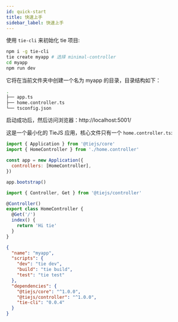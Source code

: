 ```yaml
---
id: quick-start
title: 快速上手
sidebar_label: 快速上手
---
```


使用 `tie-cli` 来初始化 tie 项目:

```bash
npm i -g tie-cli
tie create myapp # 选择 minimal-controller
cd myapp
npm run dev
```

它将在当前文件夹中创建一个名为 myapp 的目录，目录结构如下：

```bash
.
├── app.ts
├── home.controller.ts
└── tsconfig.json
```

启动成功后，然后访问浏览器：http://localhost:5001/

这是一个最小化的 TieJS 应用，核心文件只有一个 `home.controller.ts`:

<!--DOCUSAURUS_CODE_TABS-->

<!--app.ts-->
```js
import { Application } from '@tiejs/core'
import { HomeController } from './home.controller'

const app = new Application({
  controllers: [HomeController],
})

app.bootstrap()
```

<!--home.controller.ts-->

```js
import { Controller, Get } from '@tiejs/controller'

@Controller()
export class HomeController {
  @Get('/')
  index() {
    return 'Hi tie'
  }
}
```

<!--package.json-->

```json
{
  "name": "myapp",
  "scripts": {
    "dev": "tie dev",
    "build": "tie build",
    "test": "tie test"
  },
  "dependencies": {
    "@tiejs/core": "^1.0.0",
    "@tiejs/controller": "^1.0.0",
    "tie-cli": "0.0.4"
  }
}
```

<!--END_DOCUSAURUS_CODE_TABS-->
